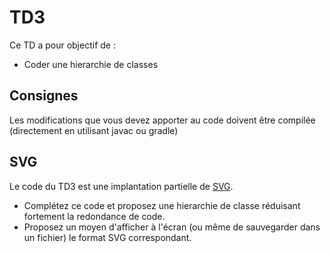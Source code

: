 # TD3
Ce TD a pour objectif de :

* Coder une hierarchie de classes

## Consignes

Les modifications que vous devez apporter au code doivent être compilée (directement en utilisant javac ou gradle)

## SVG

Le code du TD3 est une implantation partielle de [SVG](https://www.w3schools.com/graphics/svg_intro.asp).

* Complétez ce code et proposez une hierarchie de classe réduisant fortement la redondance de code.
* Proposez un moyen d'afficher à l'écran (ou même de sauvegarder dans un fichier) le format SVG correspondant.